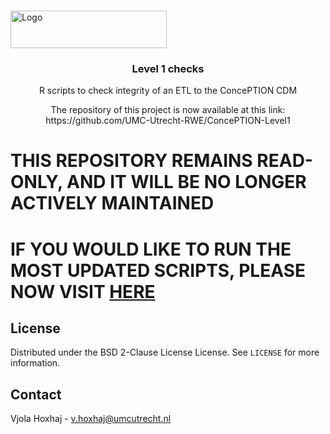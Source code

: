 
<!-- PROJECT LOGO -->
<br />
<p align="left">
  <a href="https://github.com/vjolahoxhaj/Level-1-checks">
    <img src="images/conception_logo.png" alt="Logo" width="250" height="60">
  </a>
  </p>
  
 <h3 align="center">Level 1 checks</h3>
 <p align="center"> R scripts to check integrity of an ETL to the ConcePTION CDM </p>
 <p align="center"> The repository of this project is now available at this link: https://github.com/UMC-Utrecht-RWE/ConcePTION-Level1 </p>
 
# THIS REPOSITORY REMAINS READ-ONLY, AND IT WILL BE NO LONGER ACTIVELY MAINTAINED

# IF YOU WOULD LIKE TO RUN THE MOST UPDATED SCRIPTS, PLEASE NOW VISIT [HERE](https://github.com/UMC-Utrecht-RWE/ConcePTION-Level1)
 
<!-- LICENSE -->
## License

Distributed under the BSD 2-Clause License License. See `LICENSE` for more information.



<!-- CONTACT -->
## Contact

Vjola Hoxhaj - v.hoxhaj@umcutrecht.nl

